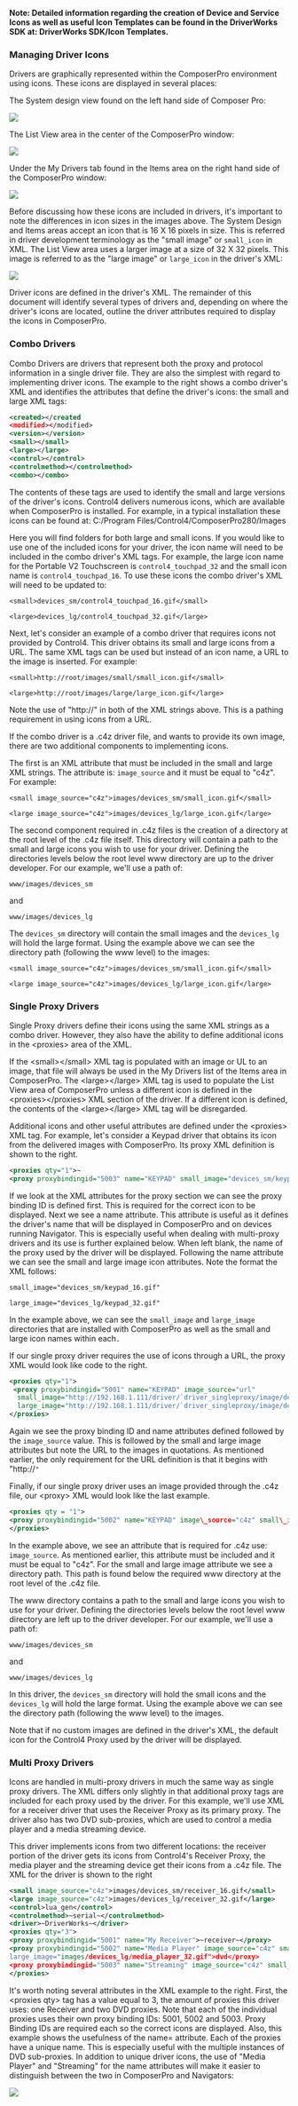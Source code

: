 
**Note: Detailed information regarding the creation of Device and Service Icons as well as useful Icon Templates can be found in the DriverWorks SDK at: DriverWorks SDK/Icon Templates.**


### Managing Driver Icons

Drivers are graphically represented within the ComposerPro environment using icons. These icons are displayed in several places: 

The System design view found on the left hand side of Composer Pro:

<img src="images/19_1-01.png"/>


The List View area in the center of the ComposerPro window:

<img src="images/19_1-02.png"/>


Under the My Drivers tab found in the Items area on the right hand side of the ComposerPro window:

<img src="images/19_1-03.png"/>


Before discussing how these icons are included in drivers, it's important to note the differences in icon sizes in the images above. The System Design and Items areas accept an icon that is 16 X 16 pixels in size. This is referred in driver development terminology as the "small image" or `small_icon` in XML. The List View area uses a larger image at a size of 32 X 32 pixels. This image is referred to as the "large image" or `large_icon` in the driver's XML:


<img src="images/19_1-04.png"/>


Driver icons are defined in the driver's XML. The remainder of this document will identify several types of drivers and, depending on where the driver's icons are located, outline the driver attributes required to display the icons in ComposerPro.


### Combo Drivers
Combo Drivers are drivers that represent both the proxy and protocol information in a single driver file. They are also the simplest with regard to implementing driver icons. The example to the right shows a combo driver's XML and identifies the attributes that define the driver's icons: the small and large XML tags:

```xml
<created></created
<modified></modified>
<version></version>
<small></small>
<large></large>
<control></control>
<controlmethod></controlmethod>
<combo></combo>
```

The contents of these tags are used to identify the small and large versions of the driver's icons. Control4 delivers numerous icons, which are available when ComposerPro is installed. For example, in a typical installation these icons can be found at: C:/Program Files/Control4/ComposerPro280/Images

Here you will find folders for both large and small icons. If you would like to use one of the included icons for your driver, the icon name will need to be included in the combo driver's XML tags. For example, the large icon name for the Portable V2 Touchscreen is `control4_touchpad_32` and the small icon name is `control4_touchpad_16`. To use these icons the combo driver's XML will need to be updated to:

`<small>devices_sm/control4_touchpad_16.gif</small>`

`<large>devices_lg/control4_touchpad_32.gif</large>`

Next, let's consider an example of a combo driver that requires icons not provided by Control4. This driver obtains its small and large icons from a URL. The same XML tags can be used but instead of an icon name, a URL to the image is inserted. For example:

`<small>http://root/images/small/small_icon.gif</small>`

`<large>http://root/images/large/large_icon.gif</large>`

Note the use of "http://" in both of the XML strings above. This is a pathing requirement in using icons from a URL.

If the combo driver is a .c4z driver file, and wants to provide its own image, there are two additional components to implementing icons. 

The first is an XML attribute that must be included in the small and large XML strings. The attribute is: `image_source` and it must be equal to "c4z". For example:

`<small image_source="c4z">images/devices_sm/small_icon.gif</small>`

`<large image_source="c4z">images/devices_lg/large_icon.gif</large>`

The second component required in .c4z files is the creation of a directory at the root level of the .c4z file itself. This directory will contain a path to the small and large icons you wish to use for your driver. Defining the directories levels below the root level www directory are up to the driver developer. For our example, we'll use a path of:

`www/images/devices_sm`

and

`www/images/devices_lg`

The `devices_sm` directory will contain the small images and the `devices_lg` will hold the large format.  Using the example above we can see the directory path (following the www level) to the images:

`<small image_source="c4z">images/devices_sm/small_icon.gif</small>`

`<large image_source="c4z">images/devices_lg/large_icon.gif</large>`


### Single Proxy Drivers
Single Proxy drivers define their icons using the same XML strings as a combo driver. However, they also have the ability to define additional icons in the \<proxies\> area of the XML.

If the \<small\>\</small\> XML tag is populated with an image or UL to an image, that file will always be used in the My Drivers list of the Items area in ComposerPro. The \<large\>\</large\> XML tag is used to populate the List View area of ComposerPro unless a different icon is defined in the \<proxies\>\</proxies\> XML section of the driver. If a different icon is defined, the contents of the \<large\>\</large\> XML tag will be disregarded.

Additional icons and other useful attributes are defined under the \<proxies\> XML tag. For example, let's consider a Keypad driver that obtains its icon from the delivered images with ComposerPro. Its proxy XML definition is shown to the right.

```xml
<proxies qty="1">~
<proxy proxybindingid="5003" name="KEYPAD" small_image="devices_sm/keypad_16.gif" large_image="devices_lg/keypad_32.gif">light_v2</proxy>
```


If we look at the XML attributes for the proxy section we can see the proxy binding ID is defined first. This is required for the correct icon to be displayed. Next we see a name attribute. This attribute is useful as it defines the driver's name that will be displayed in ComposerPro and on devices running Navigator. This is especially useful when dealing with multi-proxy drivers and its use is further explained below. When left blank, the name of the proxy used by the driver will be displayed. Following the name attribute we can see the small and large image icon attributes. Note the format the XML follows:


`small_image="devices_sm/keypad_16.gif"`

`large_image="devices_lg/keypad_32.gif"`


In the example above, we can see the `small_image` and `large_image` directories that are installed with ComposerPro as well as the small and large icon names within each`.`

If our single proxy driver requires the use of icons through a URL, the proxy XML would look like code to the right.

```xml
<proxies qty="1">
 <proxy proxybindingid="5001" name="KEYPAD" image_source="url" 
  small_image="http://192.168.1.111/driver/`driver_singleproxy/image/devices_sm/keypad_16.gif" 
  large_image="http://192.168.1.111/driver/`driver_singleproxy/image/devices_lg keypad_32.gif">keypad_proxy</proxy>
</proxies>
```


Again we see the proxy binding ID and name attributes defined followed by the `image_source` value. This is followed by the small and large image attributes but note the URL to the images in quotations. As mentioned earlier, the only requirement for the URL definition is that it begins with "http://`"`

Finally, if our single proxy driver uses an image provided through the .c4z file, our \<proxy\> XML would look like the last example.

```xml
<proxies qty = "1">
<proxy proxybindingid="5002" name="KEYPAD" image\_source="c4z" small\_image="images/devices\_sm/keypad\_16.gif"\` 	large_image="Images/Devices_Lg/keypad_32.gif">light_v2</proxy>
</proxies>
```

In the example above, we see an attribute that is required for .c4z use: `image_source`. As mentioned earlier, this attribute must be included and it must be equal to "c4z". For the small and large image attribute we see a directory path. This path is found below the required www directory at the root level of the .c4z file. 

The www directory contains a path to the small and large icons you wish to use for your driver. Defining the directories levels below the root level www directory are left up to the driver developer. For our example, we'll use a path of:

`www/images/devices_sm`

and

`www/images/devices_lg`

In this driver, the `devices_sm` directory will hold the small icons and the `devices_lg` will hold the large format.  Using the example above we can see the directory path (following the www level) to the images.

Note that if no custom images are defined in the driver's XML, the default icon for the Control4 Proxy used by the driver will be displayed.


### Multi Proxy Drivers
Icons are handled in multi-proxy drivers in much the same way as single proxy drivers. The XML differs only slightly in that additional proxy tags are included for each proxy used by the driver. For this example, we'll use XML for a receiver driver that uses the Receiver Proxy as its primary proxy. The driver also has two DVD sub-proxies, which are used to control a media player and a media streaming device. 

This driver implements icons from two different locations: the receiver portion of the driver gets its icons from Control4's Receiver Proxy, the media player and the streaming device get their icons from a .c4z file. The XML for the driver is shown to the right

```xml
<small image_source="c4z">images/devices_sm/receiver_16.gif</small>
<large image_source="c4z">images/devices_lg/receiver_32.gif</large>
<control>lua_gen</control>
<controlmethod>~serial~</controlmethod>
<driver>~DriverWorks~</driver>
<proxies qty="3">
<proxy proxybindingid="5001" name="My Receiver">~receiver~</proxy>
<proxy proxybindingid="5002" name="Media Player" image_source="c4z" small_image="images/devices_sm/media_player_16.gif” 
large_image="images/devices_lg/media_player_32.gif">dvd</proxy>
<proxy proxybindingid="5003" name="Streaming" image_source="c4z" small_image="images/devices_sm/stream_16.gif"large\_image="i`mages/devices\_lg/stream\_32.gif">dvd~</proxy>
</proxies>
```

It's worth noting several attributes in the XML example to the right. First, the \<proxies qty\> tag has a value equal to 3, the amount of proxies this driver uses: one Receiver and two DVD proxies. Note that each of the individual proxies uses their own proxy binding IDs: 5001, 5002 and 5003. Proxy Binding IDs are required each so the correct icons are displayed. Also, this example shows the usefulness of the name= attribute. Each of the proxies have a unique name. This is especially useful with the multiple instances of DVD sub-proxies. In addition to unique driver icons, the use of "Media Player" and "Streaming" for the name attributes will make it easier to distinguish between the two in ComposerPro and Navigators:

<img src="images/19_1-05.png"/>
